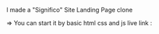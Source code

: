 I made a "Significo" Site Landing Page clone  

=> You can start it by basic html css and js 
live link : 

